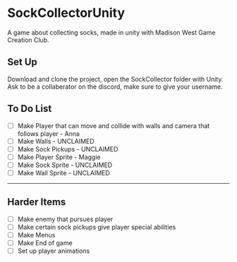# SockCollectorUnity
A game about collecting socks, made in unity with Madison West Game Creation Club. 

## Set Up
Download and clone the project, open the SockCollector folder with Unity. 
Ask to be a collaberator on the discord, make sure to give your username.


## To Do List
- [ ] Make Player that can move and collide with walls and camera that follows player - Anna
- [ ] Make Walls - UNCLAIMED
- [ ] Make Sock Pickups - UNCLAIMED
- [ ] Make Player Sprite - Maggie
- [ ] Make Sock Sprite - UNCLAIMED
- [ ] Make Wall Sprite - UNCLAIMED

--- 

## Harder Items

- [ ] Make enemy that pursues player
- [ ] Make certain sock pickups give player special abilities
- [ ] Make Menus
- [ ] Make End of game
- [ ] Set up player animations
